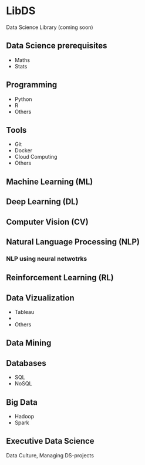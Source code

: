 # LibDS
Data Science Library (coming soon)

## Data Science prerequisites
* Maths
* Stats

## Programming
* Python
* R
* Others

## Tools
* Git
* Docker
* Cloud Computing
* Others

## Machine Learning (ML)

## Deep Learning (DL)

## Computer Vision (CV)

## Natural Language Processing (NLP)
### NLP using neural netwotrks

## Reinforcement Learning (RL)

## Data Vizualization
* Tableau
* 
* Others

## Data Mining

## Databases
* SQL
* NoSQL

## Big Data
* Hadoop
* Spark

## Executive Data Science
Data Culture, Managing DS-projects
